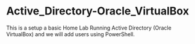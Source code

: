 # Active_Directory-Oracle_VirtualBox
This is a setup a basic Home Lab Running Active Directory (Oracle VirtualBox) and we will add users using PowerShell.
